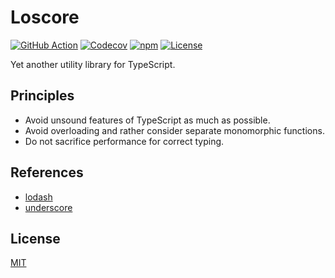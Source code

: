 # Loscore

[![GitHub Action](https://img.shields.io/github/actions/workflow/status/raviqqe/loscore/test.yaml?branch=main&style=flat-square)](https://github.com/raviqqe/loscore/actions)
[![Codecov](https://img.shields.io/codecov/c/github/raviqqe/loscore.svg?style=flat-square)](https://codecov.io/gh/raviqqe/loscore)
[![npm](https://img.shields.io/npm/v/@raviqqe/loscore?style=flat-square)](https://www.npmjs.com/package/@raviqqe/loscore)
[![License](https://img.shields.io/github/license/raviqqe/loscore.svg?style=flat-square)](LICENSE)

Yet another utility library for TypeScript.

## Principles

- Avoid unsound features of TypeScript as much as possible.
- Avoid overloading and rather consider separate monomorphic functions.
- Do not sacrifice performance for correct typing.

## References

- [lodash](https://lodash.com/)
- [underscore](https://underscorejs.org/)

## License

[MIT](LICENSE)
